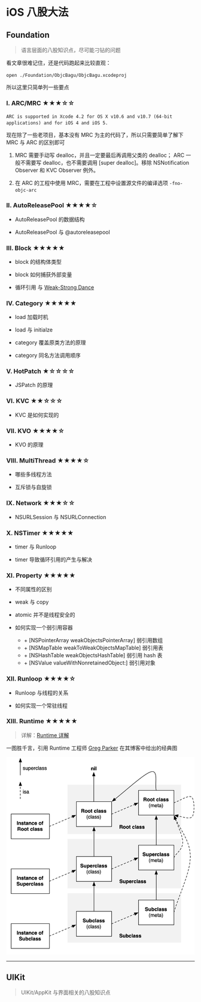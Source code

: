# iOS 八股大法

## Foundation

> 语言层面的八股知识点，尽可能刁钻的问题

看文章很难记住，还是代码跑起来比较直观：

`open ./Foundation/ObjcBagu/ObjcBagu.xcodeproj`

所以这里只简单列一些要点

### I. ARC/MRC ★★★☆☆

`ARC is supported in Xcode 4.2 for OS X v10.6 and v10.7 (64-bit applications) and for iOS 4 and iOS 5.`

现在除了一些老项目，基本没有 MRC 为主的代码了，所以只需要简单了解下 MRC 与 ARC 的区别即可

1. MRC 需要手动写 dealloc，并且一定要最后再调用父类的 dealloc；
   ARC 一般不需要写 dealloc，也不需要调用 [super dealloc]。移除 NSNotification Observer 和 KVC Observer 例外。

2. 在 ARC 的工程中使用 MRC，需要在工程中设置源文件的编译选项 `-fno-objc-arc`

### II. AutoReleasePool ★★★★☆

* AutoReleasePool 的数据结构

* AutoReleasePool 与 @autoreleasepool

### III. Block ★★★★★

* block 的结构体类型

* block 如何捕获外部变量

* 循环引用 与 [Weak-Strong Dance](Foundation/Notes/weak-strong-dance.md)

### IV. Category ★★★★★

* load 加载时机

* load 与 initialze

* category 覆盖原类方法的原理

* category 同名方法调用顺序

### V. HotPatch ★☆☆☆☆

* JSPatch 的原理

### VI. KVC ★★☆☆☆

* KVC 是如何实现的

### VII. KVO ★★★★☆

* KVO 的原理

### VIII. MultiThread ★★★★☆️

* 哪些多线程方法

* 互斥锁与自旋锁
### IX. Network ★★★☆☆️

* NSURLSession 与 NSURLConnection
### X. NSTimer ★★★★★️

* timer 与 Runloop

* timer 导致循环引用的产生与解决

### XI. Property ★★★★★️

* 不同属性的区别

* weak 与 copy

* atomic 并不是线程安全的

* 如何实现一个弱引用容器
   - \+ [NSPointerArray weakObjectsPointerArray] 弱引用数组
   - \+ [NSMapTable weakToWeakObjectsMapTable] 弱引用表
   - \+ [NSHashTable weakObjectsHashTable] 弱引用 hash 表
   - \+ [NSValue valueWithNonretainedObject:] 弱引用对象

### XII. Runloop ★★★★☆️

* Runloop 与线程的关系

* 如何实现一个常驻线程

### XIII. Runtime ★★★★★

> 详解：[Runtime 详解](Foundation/Notes/runtime.md)

一图胜千言，引用 Runtime 工程师 [Greg Parker](http://www.sealiesoftware.com/blog/archive/2009/04/14/objc_explain_Classes_and_metaclasses.html) 在其博客中给出的经典图

![](Assets/class-diagram.png)

---
## UIKit

> UIKit/AppKit 与界面相关的八股知识点